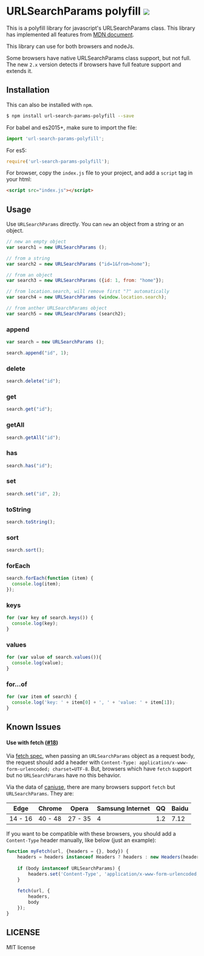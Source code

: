 # URLSearchParams polyfill  [![](https://img.shields.io/npm/v/url-search-params-polyfill.svg)](https://www.npmjs.com/package/url-search-params-polyfill)

This is a polyfill library for javascript's URLSearchParams class. This library has implemented all features from [MDN document](https://developer.mozilla.org/en-US/docs/Web/API/URLSearchParams).

This library can use for both browsers and nodeJs.

Some browsers have native URLSearchParams class support, but not full. The new `2.x` version detects if browsers have full feature support and extends it.

## Installation

This can also be installed with `npm`.

```sh
$ npm install url-search-params-polyfill --save
```


For babel and es2015+, make sure to import the file:

```javascript
import 'url-search-params-polyfill';
```

For es5:

```javascript
require('url-search-params-polyfill');
```

For browser, copy the `index.js` file to your project, and add a `script` tag in your html:

```html
<script src="index.js"></script>
```


## Usage

Use `URLSearchParams` directly. You can `new` an object from a string or an object.

```javascript
// new an empty object
var search1 = new URLSearchParams ();

// from a string
var search2 = new URLSearchParams ("id=1&from=home");

// from an object
var search3 = new URLSearchParams ({id: 1, from: "home"});

// from location.search, will remove first "?" automatically
var search4 = new URLSearchParams (window.location.search);

// from anther URLSearchParams object
var search5 = new URLSearchParams (search2);
```


### append

```javascript
var search = new URLSearchParams ();

search.append("id", 1);
```

### delete

```javascript
search.delete("id");
```

### get

```javascript
search.get("id");
```

### getAll

```javascript
search.getAll("id");
```

### has

```javascript
search.has("id");
```

### set 

```javascript
search.set("id", 2);
```

### toString

```javascript
search.toString();
```

### sort

```javascript
search.sort();
```

### forEach

```javascript
search.forEach(function (item) {
  console.log(item);
});
```

### keys

```javascript
for (var key of search.keys()) {
  console.log(key);
}
```

### values

```javascript
for (var value of search.values()){
  console.log(value);
}
```

### for...of

```javascript
for (var item of search) {
  console.log('key: ' + item[0] + ', ' + 'value: ' + item[1]);
}
```

## Known Issues

#### Use with fetch ([#18](https://github.com/jerrybendy/url-search-params-polyfill/issues/18))
Via [fetch spec](https://fetch.spec.whatwg.org/#body-mixin), when passing an `URLSearchParams` object as a request body, the request should add a header with `Content-Type: application/x-www-form-urlencoded; charset=UTF-8`. But, browsers which have `fetch` support but no `URLSearchParams` have no this behavior.

Via the data of [caniuse](https://caniuse.com/#search=fetch), there are many browsers support `fetch` but `URLSearchParams`. They are:

| Edge | Chrome | Opera | Samsung Internet | QQ | Baidu |
| --- | --- | --- | --- | --- | --- |
| 14 - 16 | 40 - 48 | 27 - 35 | 4 | 1.2 | 7.12 |

If you want to be compatible with these browsers, you should add a `Content-Type` header manually, like below (just an example):

```js
function myFetch(url, {headers = {}, body}) {
    headers = headers instanceof Headers ? headers : new Headers(headers);
    
    if (body instanceof URLSearchParams) {
        headers.set('Content-Type', 'application/x-www-form-urlencoded; charset=UTF-8');
    }
    
    fetch(url, {
        headers,
        body
    });
}
```

## LICENSE

MIT license


